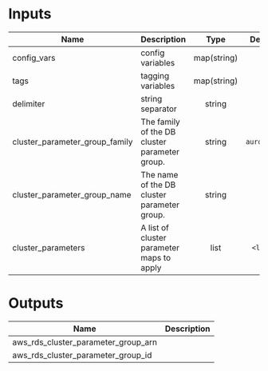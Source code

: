 
# Inputs

| Name | Description | Type | Default | Required |
|------|-------------|:----:|:-----:|:-----:|
| config_vars | config variables | map(string) | - | yes |
| tags | tagging variables | map(string) | - | yes |
| delimiter | string separator | string | '-' | no |
| cluster_parameter_group_family | The family of the DB cluster parameter group. | string | `aurora5.6` | no |
| cluster_parameter_group_name | The name of the DB cluster parameter group. | string | - | yes |
| cluster_parameters | A list of cluster parameter maps to apply | list | `<list>` | no |

# Outputs

| Name | Description |
|------|-------------|
| aws_rds_cluster_parameter_group_arn |  |
| aws_rds_cluster_parameter_group_id |  |
